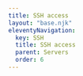 ```yaml
---
title: SSH access
layout: "base.njk"
eleventyNavigation:
  key: SSH
  title: SSH access
  parent: Servers
  order: 6
---
```

